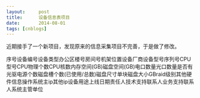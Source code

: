 ```yaml
---
layout:     post
title:      设备信息表项目
date:       2014-08-01
tags: [cnblogs]
---
```

近期接手了一个新项目，发现原来的信息采集项目不完善，于是做了修改。
<td class="et2" width="72" height="19">序号</td><td class="et2" width="72" height="19">设备编号</td><td class="et2" width="72" height="19">设备类型</td><td class="et2" width="72" height="19">办公区</td><td class="et2" width="55" height="19">楼号</td><td class="et2" width="72" height="19">房间号</td><td class="et2" width="81" height="19">机架位置</td><td class="et2" width="72" height="19">设备厂商</td><td class="et2" width="107" height="19">设备型号</td><td class="et2" width="72" height="19">序列号</td><td class="et2" width="135" height="19">CPU型号</td><td class="et2" width="78" height="19">CPU物理个数</td><td class="et2" width="72" height="19">CPU核数</td><td class="et2" width="123" height="19">内存空间(GB)</td><td class="et2" width="118" height="19">磁盘空间(GB)</td><td class="et2" width="72" height="19">电口数量</td><td class="et2" width="72" height="19">光口数量</td><td class="et2" width="72" height="19">是否有光驱</td><td class="et2" width="72" height="19">电源个数</td><td class="et2" width="142" height="19">磁盘槽个数(已使用/总数)</td><td class="et2" width="72" height="19">磁盘尺寸</td><td class="et2" width="123" height="19">单块磁盘大小GB</td><td class="et2" width="72" height="19">raid级别</td><td class="et2" width="72" height="19">其他硬件信息</td><td class="et2" width="134" height="19">操作系统</td><td class="et2" width="152" height="19">主ip</td><td class="et2" width="95" height="19">其他ip</td><td class="et2" width="171" height="19">设备用途</td><td class="et2" width="92" height="19">上线日期</td><td class="et2" width="122" height="19">责任人</td><td class="et3" width="153" height="19">技术支持联系人</td><td class="et2" width="219" height="19">业务支持联系人</td><td class="et2" width="174" height="19">系统主管单位</td>
